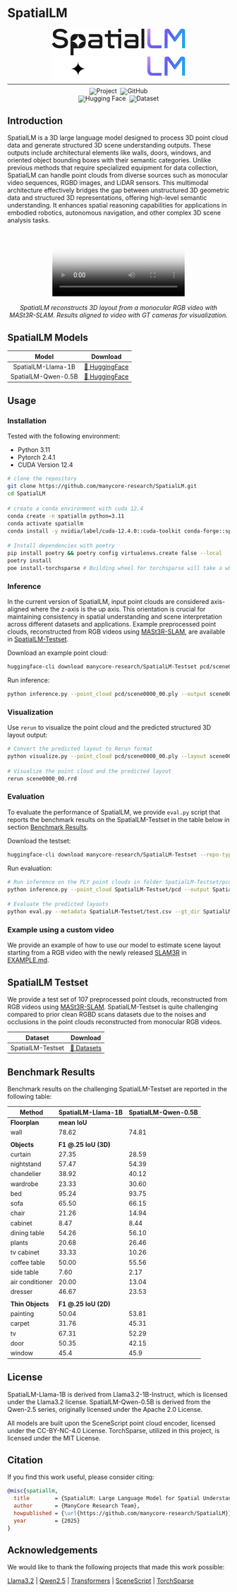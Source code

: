 # SpatialLM

<!-- markdownlint-disable first-line-h1 -->
<!-- markdownlint-disable html -->
<!-- markdownlint-disable no-duplicate-header -->

<div align="center">
  <img src="figures/logo_light.png#gh-light-mode-only" width="60%" alt="SpatialLM" />
  <img src="figures/logo_dark.png#gh-dark-mode-only" width="60%" alt="SpatialLM" />
</div>
<hr style="margin-top: 0; margin-bottom: 8px;">
<div align="center" style="margin-top: 0; padding-top: 0; line-height: 1;">
    <a href="https://manycore-research.github.io/SpatialLM" target="_blank" style="margin: 2px;"><img alt="Project"
    src="https://img.shields.io/badge/🌐%20Website-SpatialLM-ffc107?color=42a5f5&logoColor=white" style="display: inline-block; vertical-align: middle;"/></a>
    <a href="https://github.com/manycore-research/SpatialLM" target="_blank" style="margin: 2px;"><img alt="GitHub"
    src="https://img.shields.io/badge/GitHub-SpatialLM-24292e?logo=github&logoColor=white" style="display: inline-block; vertical-align: middle;"/></a>
</div>
<div align="center" style="line-height: 1;">
    <a href="https://huggingface.co/manycore-research/SpatialLM-Llama-1B" target="_blank" style="margin: 2px;"><img alt="Hugging Face"
    src="https://img.shields.io/badge/%F0%9F%A4%97%20Hugging%20Face-SpatialLM%201B-ffc107?color=ffc107&logoColor=white" style="display: inline-block; vertical-align: middle;"/></a>
    <a href="https://huggingface.co/datasets/manycore-research/SpatialLM-Testset" target="_blank" style="margin: 2px;"><img alt="Dataset"
    src="https://img.shields.io/badge/%F0%9F%A4%97%20Dataset-SpatialLM-ffc107?color=ffc107&logoColor=white" style="display: inline-block; vertical-align: middle;"/></a>
</div>

## Introduction

SpatialLM is a 3D large language model designed to process 3D point cloud data and generate structured 3D scene understanding outputs. These outputs include architectural elements like walls, doors, windows, and oriented object bounding boxes with their semantic categories. Unlike previous methods that require specialized equipment for data collection, SpatialLM can handle point clouds from diverse sources such as monocular video sequences, RGBD images, and LiDAR sensors. This multimodal architecture effectively bridges the gap between unstructured 3D geometric data and structured 3D representations, offering high-level semantic understanding. It enhances spatial reasoning capabilities for applications in embodied robotics, autonomous navigation, and other complex 3D scene analysis tasks.

<div align="center">
  <video src="https://github.com/user-attachments/assets/c0218d6a-f676-41f8-ae76-bba228866306" poster="figures/cover.png"> </video>
  <p><i>SpatialLM reconstructs 3D layout from a monocular RGB video with MASt3R-SLAM. Results aligned to video with GT cameras for visualization.</i></p>
</div>

## SpatialLM Models

<div align="center">

|      **Model**      | **Download**                                                                   |
| :-----------------: | ------------------------------------------------------------------------------ |
| SpatialLM-Llama-1B  | [🤗 HuggingFace](https://huggingface.co/manycore-research/SpatialLM-Llama-1B)  |
| SpatialLM-Qwen-0.5B | [🤗 HuggingFace](https://huggingface.co/manycore-research/SpatialLM-Qwen-0.5B) |

</div>

## Usage

### Installation

Tested with the following environment:

- Python 3.11
- Pytorch 2.4.1
- CUDA Version 12.4

```bash
# clone the repository
git clone https://github.com/manycore-research/SpatialLM.git
cd SpatialLM

# create a conda environment with cuda 12.4
conda create -n spatiallm python=3.11
conda activate spatiallm
conda install -y nvidia/label/cuda-12.4.0::cuda-toolkit conda-forge::sparsehash

# Install dependencies with poetry
pip install poetry && poetry config virtualenvs.create false --local
poetry install
poe install-torchsparse # Building wheel for torchsparse will take a while
```

### Inference

In the current version of SpatialLM, input point clouds are considered axis-aligned where the z-axis is the up axis. This orientation is crucial for maintaining consistency in spatial understanding and scene interpretation across different datasets and applications.
Example preprocessed point clouds, reconstructed from RGB videos using [MASt3R-SLAM](https://github.com/rmurai0610/MASt3R-SLAM), are available in [SpatialLM-Testset](#spatiallm-testset).

Download an example point cloud:

```bash
huggingface-cli download manycore-research/SpatialLM-Testset pcd/scene0000_00.ply --repo-type dataset --local-dir .
```

Run inference:

```bash
python inference.py --point_cloud pcd/scene0000_00.ply --output scene0000_00.txt --model_path manycore-research/SpatialLM-Llama-1B
```

### Visualization

Use `rerun` to visualize the point cloud and the predicted structured 3D layout output:

```bash
# Convert the predicted layout to Rerun format
python visualize.py --point_cloud pcd/scene0000_00.ply --layout scene0000_00.txt --save scene0000_00.rrd

# Visualize the point cloud and the predicted layout
rerun scene0000_00.rrd
```

### Evaluation

To evaluate the performance of SpatialLM, we provide `eval.py` script that reports the benchmark results on the SpatialLM-Testset in the table below in section [Benchmark Results](#benchmark-results).

Download the testset:

```bash
huggingface-cli download manycore-research/SpatialLM-Testset --repo-type dataset --local-dir SpatialLM-Testset
```

Run evaluation:

```bash
# Run inference on the PLY point clouds in folder SpatialLM-Testset/pcd with SpatialLM-Llama-1B model
python inference.py --point_cloud SpatialLM-Testset/pcd --output SpatialLM-Testset/pred --model_path manycore-research/SpatialLM-Llama-1B

# Evaluate the predicted layouts
python eval.py --metadata SpatialLM-Testset/test.csv --gt_dir SpatialLM-Testset/layout --pred_dir SpatialLM-Testset/pred --label_mapping SpatialLM-Testset/benchmark_categories.tsv
```

### Example using a custom video

We provide an example of how to use our model to estimate scene layout starting from a RGB video with the newly released [SLAM3R](https://github.com/PKU-VCL-3DV/SLAM3R) in [EXAMPLE.md](EXAMPLE.md).

## SpatialLM Testset

We provide a test set of 107 preprocessed point clouds, reconstructed from RGB videos using [MASt3R-SLAM](https://github.com/rmurai0610/MASt3R-SLAM). SpatialLM-Testset is quite challenging compared to prior clean RGBD scans datasets due to the noises and occlusions in the point clouds reconstructed from monocular RGB videos.

<div align="center">

|    **Dataset**    | **Download**                                                                       |
| :---------------: | ---------------------------------------------------------------------------------- |
| SpatialLM-Testset | [🤗 Datasets](https://huggingface.co/datasets/manycore-research/SpatialLM-TestSet) |

</div>

## Benchmark Results

Benchmark results on the challenging SpatialLM-Testset are reported in the following table:

<div align="center">

| **Method**       | **SpatialLM-Llama-1B** | **SpatialLM-Qwen-0.5B** |
| ---------------- | ---------------------- | ----------------------- |
| **Floorplan**    | **mean IoU**           |                         |
| wall             | 78.62                  | 74.81                   |
|                  |                        |                         |
| **Objects**      | **F1 @.25 IoU (3D)**   |                         |
| curtain          | 27.35                  | 28.59                   |
| nightstand       | 57.47                  | 54.39                   |
| chandelier       | 38.92                  | 40.12                   |
| wardrobe         | 23.33                  | 30.60                   |
| bed              | 95.24                  | 93.75                   |
| sofa             | 65.50                  | 66.15                   |
| chair            | 21.26                  | 14.94                   |
| cabinet          | 8.47                   | 8.44                    |
| dining table     | 54.26                  | 56.10                   |
| plants           | 20.68                  | 26.46                   |
| tv cabinet       | 33.33                  | 10.26                   |
| coffee table     | 50.00                  | 55.56                   |
| side table       | 7.60                   | 2.17                    |
| air conditioner  | 20.00                  | 13.04                   |
| dresser          | 46.67                  | 23.53                   |
|                  |                        |                         |
| **Thin Objects** | **F1 @.25 IoU (2D)**   |                         |
| painting         | 50.04                  | 53.81                   |
| carpet           | 31.76                  | 45.31                   |
| tv               | 67.31                  | 52.29                   |
| door             | 50.35                  | 42.15                   |
| window           | 45.4                   | 45.9                    |

</div>

## License

SpatialLM-Llama-1B is derived from Llama3.2-1B-Instruct, which is licensed under the Llama3.2 license.
SpatialLM-Qwen-0.5B is derived from the Qwen-2.5 series, originally licensed under the Apache 2.0 License.

All models are built upon the SceneScript point cloud encoder, licensed under the CC-BY-NC-4.0 License. TorchSparse, utilized in this project, is licensed under the MIT License.

## Citation

If you find this work useful, please consider citing:

```bibtex
@misc{spatiallm,
  title        = {SpatialLM: Large Language Model for Spatial Understanding},
  author       = {ManyCore Research Team},
  howpublished = {\url{https://github.com/manycore-research/SpatialLM}},
  year         = {2025}
}
```

## Acknowledgements

We would like to thank the following projects that made this work possible:

[Llama3.2](https://github.com/meta-llama) | [Qwen2.5](https://github.com/QwenLM/Qwen2.5) | [Transformers](https://github.com/huggingface/transformers) | [SceneScript](https://github.com/facebookresearch/scenescript) | [TorchSparse](https://github.com/mit-han-lab/torchsparse)
